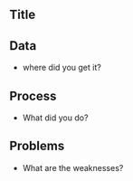 ## Title

##  Data
- where did you get it?

##  Process
- What did you do?

## Problems
- What are the weaknesses?
